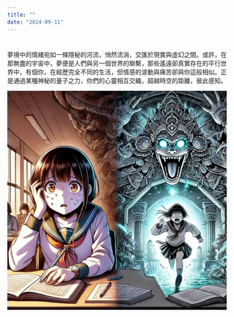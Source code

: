 ```yaml
---
title: ""
date: "2024-09-11"
---
```

# 

夢境中的情緒宛如一條隱秘的河流，悄然流淌，交匯於現實與虛幻之間。或許，在那無盡的宇宙中，夢便是人們與另一個世界的聯繫，那些遙遠卻真實存在的平行世界中，有個你，在經歷完全不同的生活，但情感的波動與痛苦卻與你這般相似。正是通過某種神秘的量子之力，你們的心靈相互交織，超越時空的距離，彼此感知。

![ 1](../images/posts/夢境的量子糾纏.jpg)
